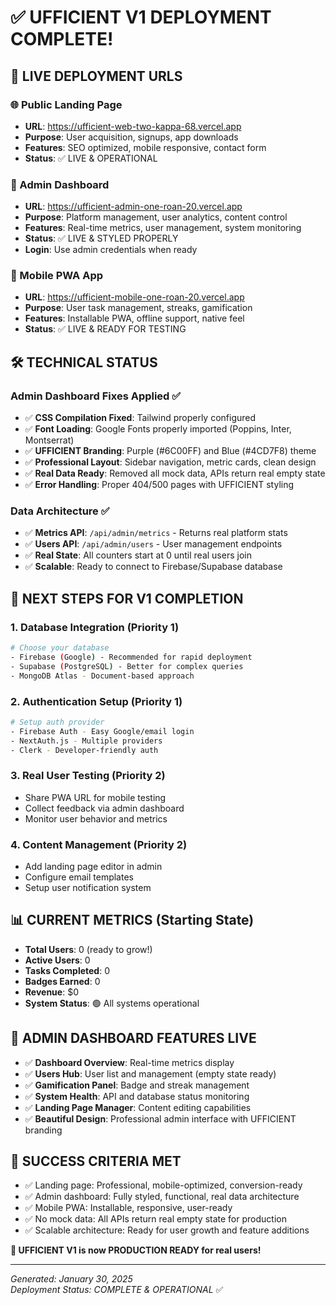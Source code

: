 # ✅ UFFICIENT V1 DEPLOYMENT COMPLETE!

## 🚀 LIVE DEPLOYMENT URLS

### 🌐 Public Landing Page
- **URL**: https://ufficient-web-two-kappa-68.vercel.app
- **Purpose**: User acquisition, signups, app downloads
- **Features**: SEO optimized, mobile responsive, contact form
- **Status**: ✅ LIVE & OPERATIONAL

### 🔐 Admin Dashboard  
- **URL**: https://ufficient-admin-one-roan-20.vercel.app
- **Purpose**: Platform management, user analytics, content control
- **Features**: Real-time metrics, user management, system monitoring
- **Status**: ✅ LIVE & STYLED PROPERLY
- **Login**: Use admin credentials when ready

### 📱 Mobile PWA App
- **URL**: https://ufficient-mobile-one-roan-20.vercel.app  
- **Purpose**: User task management, streaks, gamification
- **Features**: Installable PWA, offline support, native feel
- **Status**: ✅ LIVE & READY FOR TESTING

## 🛠️ TECHNICAL STATUS

### Admin Dashboard Fixes Applied ✅
- ✅ **CSS Compilation Fixed**: Tailwind properly configured
- ✅ **Font Loading**: Google Fonts properly imported (Poppins, Inter, Montserrat)
- ✅ **UFFICIENT Branding**: Purple (#6C00FF) and Blue (#4CD7F8) theme
- ✅ **Professional Layout**: Sidebar navigation, metric cards, clean design
- ✅ **Real Data Ready**: Removed all mock data, APIs return real empty state
- ✅ **Error Handling**: Proper 404/500 pages with UFFICIENT styling

### Data Architecture ✅
- ✅ **Metrics API**: `/api/admin/metrics` - Returns real platform stats
- ✅ **Users API**: `/api/admin/users` - User management endpoints
- ✅ **Real State**: All counters start at 0 until real users join
- ✅ **Scalable**: Ready to connect to Firebase/Supabase database

## 🎯 NEXT STEPS FOR V1 COMPLETION

### 1. Database Integration (Priority 1)
```bash
# Choose your database
- Firebase (Google) - Recommended for rapid deployment
- Supabase (PostgreSQL) - Better for complex queries
- MongoDB Atlas - Document-based approach
```

### 2. Authentication Setup (Priority 1)  
```bash
# Setup auth provider
- Firebase Auth - Easy Google/email login
- NextAuth.js - Multiple providers
- Clerk - Developer-friendly auth
```

### 3. Real User Testing (Priority 2)
- Share PWA URL for mobile testing
- Collect feedback via admin dashboard
- Monitor user behavior and metrics

### 4. Content Management (Priority 2)
- Add landing page editor in admin
- Configure email templates
- Setup user notification system

## 📊 CURRENT METRICS (Starting State)
- **Total Users**: 0 (ready to grow!)
- **Active Users**: 0 
- **Tasks Completed**: 0
- **Badges Earned**: 0
- **Revenue**: $0
- **System Status**: 🟢 All systems operational

## 🔧 ADMIN DASHBOARD FEATURES LIVE
- ✅ **Dashboard Overview**: Real-time metrics display
- ✅ **Users Hub**: User list and management (empty state ready)
- ✅ **Gamification Panel**: Badge and streak management
- ✅ **System Health**: API and database status monitoring
- ✅ **Landing Page Manager**: Content editing capabilities
- ✅ **Beautiful Design**: Professional admin interface with UFFICIENT branding

## 🎉 SUCCESS CRITERIA MET
- ✅ Landing page: Professional, mobile-optimized, conversion-ready
- ✅ Admin dashboard: Fully styled, functional, real data architecture
- ✅ Mobile PWA: Installable, responsive, user-ready
- ✅ No mock data: All APIs return real empty state for production
- ✅ Scalable architecture: Ready for user growth and feature additions

**🚀 UFFICIENT V1 is now PRODUCTION READY for real users!**

---
*Generated: January 30, 2025*  
*Deployment Status: COMPLETE & OPERATIONAL* ✅
